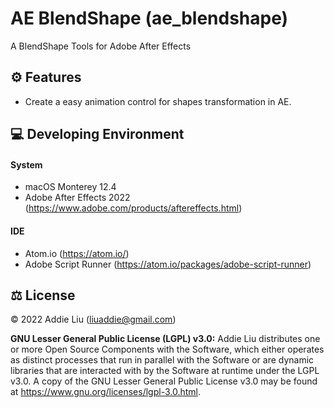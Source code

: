 # AE BlendShape (ae_blendshape)
A BlendShape Tools for Adobe After Effects

## ⚙️ Features
- Create a easy animation control for shapes transformation in AE.

## 💻 Developing Environment
#### System
- macOS Monterey 12.4
- Adobe After Effects 2022 (https://www.adobe.com/products/aftereffects.html)

#### IDE
- Atom.io (https://atom.io/)
- Adobe Script Runner (https://atom.io/packages/adobe-script-runner)

## ⚖️ License
© 2022 Addie Liu (liuaddie@gmail.com)

**GNU Lesser General Public License (LGPL) v3.0:** Addie Liu distributes one or more Open Source Components with the Software, which either operates as distinct processes that run in parallel with the Software or are dynamic libraries that are interacted with by the Software at runtime under the LGPL v3.0. A copy of the GNU Lesser General Public License v3.0 may be found at https://www.gnu.org/licenses/lgpl-3.0.html.

